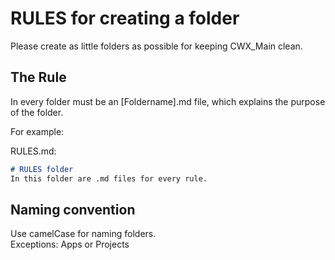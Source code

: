 # RULES for creating a folder

Please create as little folders as possible for keeping CWX_Main clean.

## The Rule

In every folder must be an [Foldername].md file, which explains the purpose of the folder.

For example:

RULES.md:

```.md
# RULES folder
In this folder are .md files for every rule.
```

## Naming convention

Use camelCase for naming folders. </br>
Exceptions: Apps or Projects
